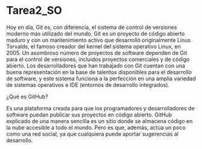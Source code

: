 # Tarea2_SO

Hoy en día, Git es, con diferencia, el sistema de control de versiones moderno más utilizado del mundo. Git es un proyecto de código abierto maduro y con un mantenimiento activo que desarrolló originalmente Linus Torvalds, el famoso creador del kernel del sistema operativo Linux, en 2005. Un asombroso número de proyectos de software dependen de Git para el control de versiones, incluidos proyectos comerciales y de código abierto. Los desarrolladores que han trabajado con Git cuentan con una buena representación en la base de talentos disponibles para el desarrollo de software, y este sistema funciona a la perfección en una amplia variedad de sistemas operativos e IDE (entornos de desarrollo integrados).

¿Qué es GitHub?

Es una plataforma creada para que los programadores y desarrolladores de software puedan publicar sus proyectos en código abierto. GitHub explicado de una manera sencilla es un sitio donde se almacena código en la nube accesible a todo el mundo. Pero es que, además, actúa un poco como una red social, ya que cualquiera puede aportar sugerencias al desarrollo.
